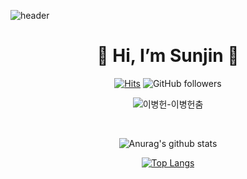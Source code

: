 ![header](https://capsule-render.vercel.app/api?type=waving&color=&height=300&section=header&text=badajinsee🌊&fontSize=90&animation=fadeIn&fontAlignY=38&0any%20Repo%20like%20me!&desc)

<div align=center><h1>💖 Hi, I’m Sunjin 💖</h1></div>
<div align=center>

[![Hits](https://hits.seeyoufarm.com/api/count/incr/badge.svg?url=https%3A%2F%2Fgithub.com%2Fbadajinsee&count_bg=%23EDD2F2&title_bg=%23FF83E2&icon=rabbitmq.svg&icon_color=%23000000&title=hits&edge_flat=false)](https://hits.seeyoufarm.com)
![GitHub followers](https://img.shields.io/github/followers/badajinsee?style=social)

![이병헌-이병헌춤](https://user-images.githubusercontent.com/121417902/211530633-df39bd73-14b4-46c6-bb4f-9c6e892d48de.gif)

</br>

![Anurag's github stats](https://github-readme-stats.vercel.app/api?username=badajinsee&show_icons=true&theme=radical)

[![Top Langs](https://github-readme-stats.vercel.app/api/top-langs/?username=badajinsee&layout=compact&theme=dracula)](https://github.com/metleeha)
